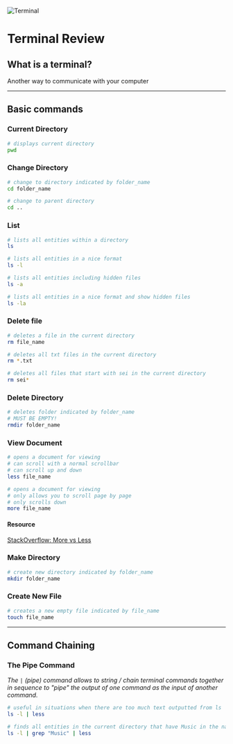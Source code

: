 ![Terminal](https://depts.washington.edu/nwcenter/wp-content/uploads/2016/09/maxresdefault.jpg)

# Terminal Review

## What is a terminal?

Another way to communicate with your computer

---

## Basic commands

### Current Directory
```bash
# displays current directory
pwd
```

### Change Directory

```bash
# change to directory indicated by folder_name
cd folder_name

# change to parent directory
cd ..
```

### List
```bash
# lists all entities within a directory
ls

# lists all entities in a nice format
ls -l

# lists all entities including hidden files
ls -a

# lists all entities in a nice format and show hidden files
ls -la
```

### Delete file
```bash
# deletes a file in the current directory
rm file_name

# deletes all txt files in the current directory
rm *.txt

# deletes all files that start with sei in the current directory
rm sei*
```

### Delete Directory

```bash
# deletes folder indicated by folder_name
# MUST BE EMPTY!
rmdir folder_name
```

### View Document
```bash
# opens a document for viewing
# can scroll with a normal scrollbar
# can scroll up and down
less file_name
```

```bash
# opens a document for viewing
# only allows you to scroll page by page
# only scrolls down
more file_name
```

#### Resource

[StackOverflow: More vs Less](https://superuser.com/a/310138)

### Make Directory
```bash
# create new directory indicated by folder_name
mkdir folder_name
```

### Create New File
```bash
# creates a new empty file indicated by file_name
touch file_name
```

---

## Command Chaining

### The Pipe Command

*The `|` (pipe) command allows to string / chain terminal commands together in sequence to "pipe" the output of one command as the input of another command.*

```bash
# useful in situations when there are too much text outputted from ls
ls -l | less

# finds all entities in the current directory that have Music in the name and displays them within less
ls -l | grep "Music" | less
```